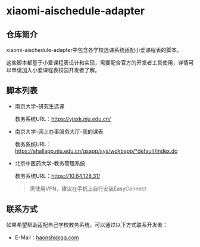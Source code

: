 # xiaomi-aischedule-adapter

## 仓库简介

xiaomi-aischedule-adapter中包含各学校选课系统适配小爱课程表的脚本。

这些脚本都基于小爱课程表设计和实现，需要配合官方的开发者工具使用，详情可以申请加入小爱课程表校园开发者了解。

## 脚本列表

- 南京大学-研究生选课

  教务系统URL：https://yjsxk.nju.edu.cn/


- 南京大学-网上办事服务大厅-我的课表

  教务系统URL：https://ehallapp.nju.edu.cn/gsapp/sys/wdkbapp/*default/index.do


- 北京中医药大学-教务管理系统

  教务系统URL：https://10.64.128.31/
  
  > 需使用VPN，建议在手机上自行安装EasyConnect

## 联系方式

如果希望帮助适配自己学校教务系统，可以通过以下方式联系开发者：

- E-Mail：haonshi@qq.com

